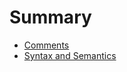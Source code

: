 # Summary

* [Comments](syntax_and_semantics/comments.md)
* [Syntax and Semantics](syntax_and_semantics/README.md)

